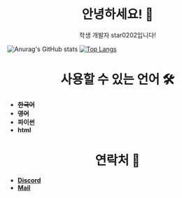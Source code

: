 <p align="center">
  <h1 align="center">안녕하세요! 👋</h2>
  <p align="center">학생 개발자 star0202입니다!</p>
</p>

![Anurag's GitHub stats](https://github-readme-stats.vercel.app/api?username=star0202&show_icons=true&theme=radical)
[![Top Langs](https://github-readme-stats.vercel.app/api/top-langs/?username=star0202&theme=radical&layout=compact)](https://github.com/anuraghazra/github-readme-stats)

<p align="center">
<h1 align="center">사용할 수 있는 언어 🛠</h2>
</p>

- **~~한국어~~**
- **~~영어~~**
- **파이썬**
- **html**

<p align="center">
<h1 align="center">연락처 🔔</h2>
</p>

- [**Discord**](https://discord.com/users/798690702635827200) 
- [**Mail**](mailto:cocoayumyum9374@gmail.com)